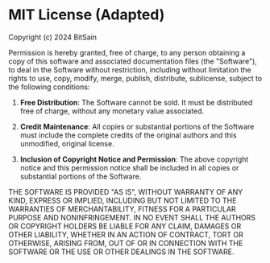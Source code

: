 # MIT License (Adapted)

Copyright (c) 2024 BitSain

Permission is hereby granted, free of charge, to any person obtaining a copy of this software and associated documentation files (the "Software"), to deal in the Software without restriction, including without limitation the rights to use, copy, modify, merge, publish, distribute, sublicense, subject to the following conditions:

1. **Free Distribution**: The Software cannot be sold. It must be distributed free of charge, without any monetary value associated.

2. **Credit Maintenance**: All copies or substantial portions of the Software must include the complete credits of the original authors and this unmodified, original license.

3. **Inclusion of Copyright Notice and Permission**: The above copyright notice and this permission notice shall be included in all copies or substantial portions of the Software.

THE SOFTWARE IS PROVIDED "AS IS", WITHOUT WARRANTY OF ANY KIND, EXPRESS OR IMPLIED, INCLUDING BUT NOT LIMITED TO THE WARRANTIES OF MERCHANTABILITY, FITNESS FOR A PARTICULAR PURPOSE AND NONINFRINGEMENT. IN NO EVENT SHALL THE AUTHORS OR COPYRIGHT HOLDERS BE LIABLE FOR ANY CLAIM, DAMAGES OR OTHER LIABILITY, WHETHER IN AN ACTION OF CONTRACT, TORT OR OTHERWISE, ARISING FROM, OUT OF OR IN CONNECTION WITH THE SOFTWARE OR THE USE OR OTHER DEALINGS IN THE SOFTWARE.
